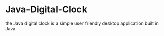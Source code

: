 # Java-Digital-Clock
the Java digital clock is a simple user friendly desktop application built in Java
